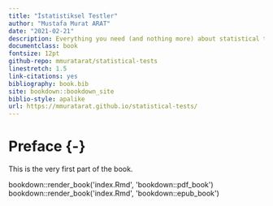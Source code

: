 ```yaml
--- 
title: "İstatistiksel Testler"
author: "Mustafa Murat ARAT"
date: "2021-02-21"
description: Everything you need (and nothing more) about statistical tests
documentclass: book
fontsize: 12pt
github-repo: mmuratarat/statistical-tests
linestretch: 1.5
link-citations: yes
bibliography: book.bib
site: bookdown::bookdown_site
biblio-style: apalike
url: https://mmuratarat.github.io/statistical-tests/
---
```


# Preface {-}

This is the very first part of the book.

bookdown::render_book('index.Rmd', 'bookdown::pdf_book')
bookdown::render_book('index.Rmd', 'bookdown::epub_book')
